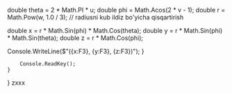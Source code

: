 double theta = 2 * Math.PI * u;
double phi = Math.Acos(2 * v - 1);
double r = Math.Pow(w, 1.0 / 3); // radiusni kub ildiz bo'yicha qisqartirish

double x = r * Math.Sin(phi) * Math.Cos(theta);
double y = r * Math.Sin(phi) * Math.Sin(theta);
double z = r * Math.Cos(phi);

Console.WriteLine($"({x:F3}, {y:F3}, {z:F3})");
        }

        Console.ReadKey();
    }
}
  zxxx
